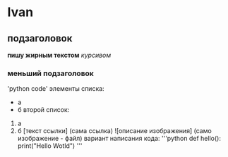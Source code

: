 # Ivan
## подзаголовок
**пишу жирным текстом**
*курсивом*
### меньший подзаголовок 
'python code'
элементы списка:
- а
- б
второй список:
1. а
2. б
[текст ссылки] (сама ссылка)
![описание изображения] (само изображение - файл)
вариант написания кода:
'''python
def hello():
  print("Hello Wotld")
'''
